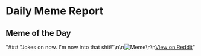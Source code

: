 # Daily Meme Report

## Meme of the Day
"### \"Jokes on now. I'm now into that shit!\"\n\n![Meme](https://i.redd.it/3rlesml77plf1.png)\n\n[View on Reddit](https://redd.it/1n243vp)"
